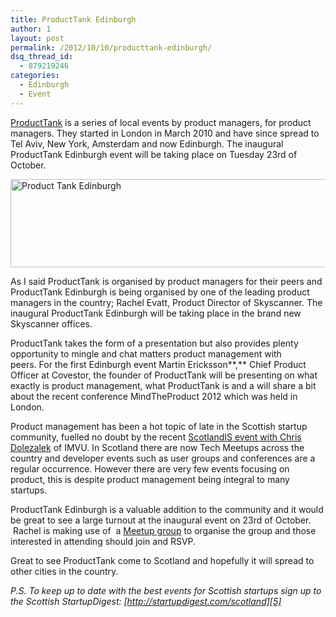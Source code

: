 ```yaml
---
title: ProductTank Edinburgh
author: 1
layout: post
permalink: /2012/10/10/producttank-edinburgh/
dsq_thread_id:
  - 879219246
categories:
  - Edinburgh
  - Event
---
```

[ProductTank][1] is a series of local events by product managers, for product managers. They started in London in March 2010 and have since spread to Tel Aviv, New York, Amsterdam and now Edinburgh. The inaugural ProductTank Edinburgh event will be taking place on Tuesday 23rd of October.

[<img class="aligncenter size-full wp-image-4091" title="producttank-logo-crop" src="http://www.rookieoven.com/wp-content/uploads/2012/10/producttank-logo-crop.png" alt="Product Tank Edinburgh" width="540" height="141" />][2]

As I said ProductTank is organised by product managers for their peers and ProductTank Edinburgh is being organised by one of the leading product managers in the country; Rachel Evatt, Product Director of Skyscanner. The inaugural ProductTank Edinburgh will be taking place in the brand new Skyscanner offices.

ProductTank takes the form of a presentation but also provides plenty opportunity to mingle and chat matters product management with peers. For the first Edinburgh event Martin Ericksson**,** Chief Product Officer at Covestor, the founder of ProductTank will be presenting on what exactly is product management, what ProductTank is and a will share a bit about the recent conference MindTheProduct 2012 which was held in London.

Product management has been a hot topic of late in the Scottish startup community, fuelled no doubt by the recent [ScotlandIS event with Chris Dolezalek][3] of IMVU. In Scotland there are now Tech Meetups across the country and developer events such as user groups and conferences are a regular occurrence. However there are very few events focusing on product, this is despite product management being integral to many startups.

ProductTank Edinburgh is a valuable addition to the community and it would be great to see a large turnout at the inaugural event on 23rd of October.  Rachel is making use of  a [Meetup group][4] to organise the group and those interested in attending should join and RSVP.

Great to see ProductTank come to Scotland and hopefully it will spread to other cities in the country.

*P.S. To keep up to date with the best events for Scottish startups sign up to the Scottish StartupDigest: [http://startupdigest.com/scotland][5]*

 [1]: http://www.producttank.com "ProductTank Product Management Events"
 [2]: http://www.rookieoven.com/wp-content/uploads/2012/10/producttank-logo-crop.png
 [3]: http://www.linkedin.com/groups/Lean-lessons-from-Valley-Masterclass-4492840.S.170294631?qid=91774790-56c6-427f-952c-f2a095da3e3e&trk=group_most_popular-0-b-ttl&goback=%2Egmp_4492840 "ScotlandIS Event IMVU"
 [4]: http://www.meetup.com/ProductTank-Edinburgh/events/86008112/ "ProductTank Edinburgh Meetup Group"
 [5]: http://startupdigest.com/scotland "StartupDigest Scotland"

